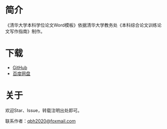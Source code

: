# 简介

《清华大学本科学位论文Word模板》依据清华大学教务处《本科综合论文训练论文写作指南》制作。

# 下载

+ [GitHub](https://github.com/qbh16/ThuWordThesis)
+ [百度网盘](https://pan.baidu.com/s/1LDODxkVPQTx366GQayHVGg?pwd=word)

#  关于

欢迎Star、Issue，转载注明出处即可。

联系作者：<qbh2020@foxmail.com>
